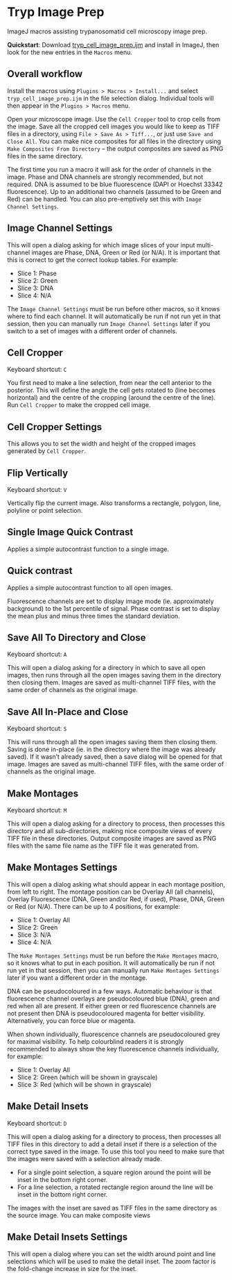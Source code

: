 # Tryp Image Prep
ImageJ macros assisting trypanosomatid cell microscopy image prep.

**Quickstart**: Download [tryp_cell_image_prep.ijm](https://raw.githubusercontent.com/zephyris/trypimageprep/main/tryp_cell_image_prep.ijm) and install in ImageJ, then look for the new entries in the `Macros` menu.

## Overall workflow

Install the macros using `Plugins > Macros > Install...` and select `tryp_cell_image_prep.ijm` in the file selection dialog. Individual tools will then appear in the `Plugins > Macros` menu.

Open your microscope image. Use the `Cell Cropper` tool to crop cells from the image. Save all the cropped cell images you would like to keep as TIFF files in a directory, using `File > Save As > Tiff...`, or just use `Save and Close All`. You can make nice composites for all files in the directory using `Make Composites From Directory` – the output composites are saved as PNG files in the same directory.

The first time you run a macro it will ask for the order of channels in the image. Phase and DNA channels are strongly recommended, but not required. DNA is assumed to be blue fluorescence (DAPI or Hoechst 33342 fluorescence). Up to an additional two channels (assumed to be Green and Red) can be handled. You can also pre-emptively set this with `Image Channel Settings`.

## Image Channel Settings
This will open a dialog asking for which image slices of your input multi-channel images are Phase, DNA, Green or Red (or N/A). It is important that this is correct to get the correct lookup tables. For example:
 - Slice 1:	Phase
 - Slice 2:	Green
 - Slice 3:	DNA
 - Slice 4:	N/A

The `Image Channel Settings` must be run before other macros, so it knows where to find each channel. It will automatically be run if not run yet in that session, then you can manually run `Image Channel Settings` later if you switch to a set of images with a different order of channels.

## Cell Cropper
Keyboard shortcut: `C`

You first need to make a line selection, from near the cell anterior to the posterior. This will define the angle the cell gets rotated to (line becomes horizontal) and the centre of the cropping (around the centre of the line). Run `Cell Cropper` to make the cropped cell image.

## Cell Cropper Settings
This allows you to set the width and height of the cropped images generated by `Cell Cropper`.

## Flip Vertically
Keyboard shortcut: `V`

Vertically flip the current image. Also transforms a rectangle, polygon, line, polyline or point selection.

## Single Image Quick Contrast
Applies a simple autocontrast function to a single image.

## Quick contrast
Applies a simple autocontrast function to all open images.

Fluorescence channels are set to display image mode (ie. approximately background) to the 1st percentile of signal. Phase contrast is set to display the mean plus and minus three times the standard deviation.

## Save All To Directory and Close
Keyboard shortcut: `A`

This will open a dialog asking for a directory in which to save all open images, then runs through all the open images saving them in the directory then closing them. Images are saved as multi-channel TIFF files, with the same order of channels as the original image.

## Save All In-Place and Close
Keyboard shortcut: `S`

This will runs through all the open images saving them then closing them. Saving is done in-place (ie. in the directory where the image was already saved). If it wasn’t already saved, then a save dialog will be opened for that image. Images are saved as multi-channel TIFF files, with the same order of channels as the original image.

## Make Montages
Keyboard shortcut: `M`

This will open a dialog asking for a directory to process, then processes this directory and all sub-directories, making nice composite views of every TIFF file in these directories. Output composite images are saved as PNG files with the same file name as the TIFF file it was generated from.

## Make Montages Settings
This will open a dialog asking what should appear in each montage position, from left to right. The montage position can be Overlay All (all channels), Overlay Fluorescence (DNA, Green and/or Red, if used), Phase, DNA, Green or Red (or N/A). There can be up to 4 positions, for example:
 - Slice 1:	Overlay All
 - Slice 2:	Green
 - Slice 3:	N/A
 - Slice 4:	N/A

The `Make Montages Settings` must be run before the `Make Montages` macro, so it knows what to put in each position. It will automatically be run if not run yet in that session, then you can manually run `Make Montages Settings` later if you want a different order in the montage.

DNA can be pseudocoloured in a few ways. Automatic behaviour is that fluorescence channel overlays are pseudocoloured blue (DNA), green and red when all are present. If either green or red fluorescence channels are not present then DNA is pseudocoloured magenta for better visibility. Alternatively, you can force blue or magenta.

When shown individually, fluorescence channels are pseudocoloured grey for maximal visibility. To help colourblind readers it is strongly recommended to always show the key fluorescence channels individually, for example:
 - Slice 1:	Overlay All
 - Slice 2:	Green (which will be shown in grayscale)
 - Slice 3:	Red (which will be shown in grayscale)

## Make Detail Insets
Keyboard shortcut: `D`

This will open a dialog asking for a directory to process, then processes all TIFF files in this directory to add a detail inset if there is a selection of the correct type saved in the image. To use this tool you need to make sure that the images were saved with a selection already made.
 * For a single point selection, a square region around the point will be inset in the bottom right corner.
 * For a line selection, a rotated rectangle region around the line will be inset in the bottom right corner.

The images with the inset are saved as TIFF files in the same directory as the source image. You can make composite views

## Make Detail Insets Settings
This will open a dialog where you can set the width around point and line selections which will be used to make the detail inset. The zoom factor is the fold-change increase in size for the inset.
